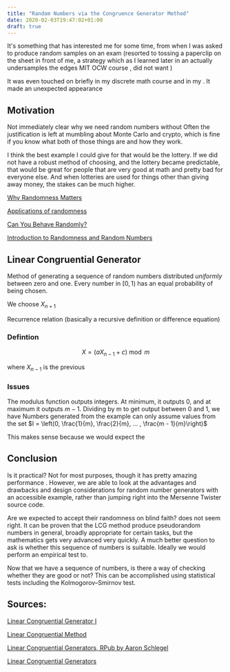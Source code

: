 ```yaml
---
title: "Random Numbers via the Congruence Generator Method"
date: 2020-02-03T19:47:02+01:00
draft: true
---
```




It's something that has interested me for some time, from when I was asked to produce random samples on an exam (resorted to tossing a paperclip on the sheet in front of me, a strategy which as I learned later in an  actually undersamples the edges MIT OCW course , did not want )

It was even touched on briefly in my discrete math course and in my . It made an unexpected appearance 

## Motivation

Not immediately clear why we need random numbers without 
Often the justification is left at mumbling about Monte Carlo and crypto, which is fine if you know what both of those things are and how they work. 

I think the best example I could give for that would be the lottery. If we did not have a robust method of choosing, and the lottery became predictable, that would be great for people that are very good at math and pretty bad for everyone else. And when lotteries are used for things other than giving away money, the stakes can be much higher. 

[Why Randomness Matters](https://blog.cloudflare.com/why-randomness-matters/)

[Applications of randomness](https://en.wikipedia.org/wiki/Applications_of_randomness)

[Can You Behave Randomly?](http://faculty.rhodes.edu/wetzel/random/intro.html)

[Introduction to Randomness and Random Numbers](https://www.random.org/randomness/)

## Linear Congruential Generator

Method of generating a sequence of random numbers distributed *uniformly* between zero and one. 
Every number in $[0,1)$ has an equal probability of being chosen. 

We choose $X_{n+1}$

Recurrence relation (basically a recursive definition or difference equation)

### Defintion

$$X=\left(a X_{n - 1}+c\right) \bmod m$$

where $X_{n - 1}$ is the previous 

### Issues

The modulus function outputs integers. At minimum, it outputs $0$, and at maximum it outputs $m - 1$.
Dividing by m to get output between 0 and 1, we have
Numbers generated from the example can only assume values from the set $I = \left(0, \frac{1}{m}, \frac{2}{m}, ... , \frac{m - 1}{m}\right)$

This makes sense because we would expect the 


## Conclusion

Is it practical? Not for most purposes, though it has pretty amazing performance .
However, we are able to look at the advantages and drawbacks and design considerations for random number generators with an accessible example, rather than jumping right into the Mersenne Twister source code.

Are we expected to accept their randomness on blind faith? does not seem right. It can be proven that the LCG method produce pseudorandom numbers in general, broadly appropriate for certain tasks, but the mathematics gets very advanced very quickly. A much better question to ask is whether this sequence of numbers is suitable. Ideally we would perform an empirical test to. 

Now that we have a sequence of numbers, is there a way of checking whether they are good or not? This can be accomplished using statistical tests including the Kolmogorov–Smirnov test.

## Sources:

[Linear Congruential Generator I](https://web.archive.org/web/20190729074539/http://pi.math.cornell.edu/~mec/Winter2009/Luo/Linear%20Congruential%20Generator/linear%20congruential%20gen1.html)

[Linear Congruential Method](https://web.archive.org/web/20200203185729/https://www.eg.bucknell.edu/~xmeng/Course/CS6337/Note/master/node40.html)

[Linear Congruential Generators, RPub by Aaron Schlegel](https://rpubs.com/aaronsc32/linear-congruential-generator-r)

[Linear Congruential Generators](https://demonstrations.wolfram.com/LinearCongruentialGenerators/)


<script type="text/x-mathjax-config">
  MathJax.Hub.Config({
    tex2jax: {
      inlineMath: [ ['$','$'], ["\\(","\\)"] ],
      processEscapes: true
    }
  });
</script>


<script type="text/javascript" 
  src="https://cdnjs.cloudflare.com/ajax/libs/mathjax/2.7.1/MathJax.js?config=TeX-AMS-MML_HTMLorMML">
</script>